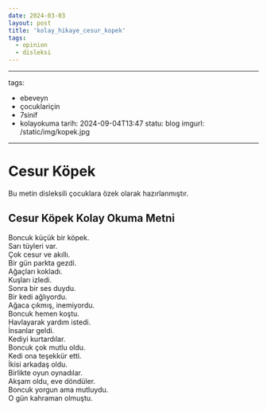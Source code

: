 ```yaml
---
date: 2024-03-03
layout: post
title: 'kolay_hikaye_cesur_kopek'
tags:
  - opinion
  - disleksi
---
```


---
tags:
  - ebeveyn
  - çocuklariçin
  - 7sinif
  - kolayokuma
tarih: 2024-09-04T13:47
statu: blog
imgurl: /static/img/kopek.jpg
---

# Cesur Köpek

Bu metin disleksili çocuklara özek olarak hazırlanmıştır.
## Cesur Köpek Kolay Okuma Metni

Boncuk küçük bir köpek.  
Sarı tüyleri var.  
Çok cesur ve akıllı.  
Bir gün parkta gezdi.  
Ağaçları kokladı.  
Kuşları izledi.  
Sonra bir ses duydu.  
Bir kedi ağlıyordu.  
Ağaca çıkmış, inemiyordu.  
Boncuk hemen koştu.  
Havlayarak yardım istedi.  
İnsanlar geldi.  
Kediyi kurtardılar.  
Boncuk çok mutlu oldu.  
Kedi ona teşekkür etti.  
İkisi arkadaş oldu.  
Birlikte oyun oynadılar.  
Akşam oldu, eve döndüler.  
Boncuk yorgun ama mutluydu.  
O gün kahraman olmuştu.


